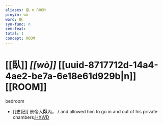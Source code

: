 ```yaml
---
aliases: 臥 n ROOM
pinyin: wò
word: 臥
syn-func: n
sem-feat: 
total: 1
concept: ROOM 
---
```

# [[臥]] *[[wò]]*  [[uuid-8717712d-14a4-4ae2-be7a-6e18e61d929b|n]] [[ROOM]]
bedroom
 - [[史記]] 景帝入**臥**內， / and allowed him to go in and out of his private chambers;[HXWD](https://hxwd.org/textview.html?location=KR2a0001_tls_103-22a.7)
